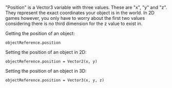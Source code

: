 "Position" is a Vector3 variable with three values. These are "x", "y" and "z". They represent the exact coordinates your object is in the world. In 2D games however, you only have to worry about the first two values considering there is no third dimension for the z value to exist in.

Getting the position of an object:
```
objectReference.position
```

Setting the position of an object in 2D:
```
objectReference.position = Vector2(x, y)
```

Setting the position of an object in 3D:
```
objectReference.position = Vector3(x, y, z)
```
